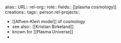 alias::
URL::
rel-org::
role::
fields:: [[plasma cosmology]]  
creations:: 
tags:: person
rel-projects::

- [[Alfven-Klein model]] of cosmology
- see also:: [[Kristian Birkeland]]
- known for [[Plasma Universe]]
-
